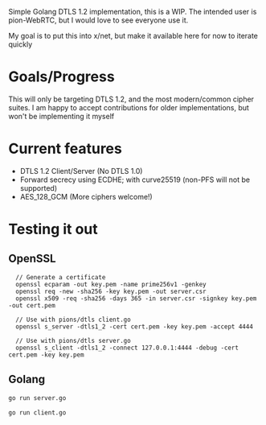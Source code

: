 Simple Golang DTLS 1.2 implementation, this is a WIP. The intended user is pion-WebRTC, but I would love to see everyone use it.

My goal is to put this into x/net, but make it available here for now to iterate quickly

# Goals/Progress
This will only be targeting DTLS 1.2, and the most modern/common cipher suites.
I am happy to accept contributions for older implementations, but won't be implementing it myself

# Current features
* DTLS 1.2 Client/Server (No DTLS 1.0)
* Forward secrecy using ECDHE; with curve25519 (non-PFS will not be supported)
* AES_128_GCM (More ciphers welcome!)

# Testing it out
## OpenSSL
```
  // Generate a certificate
  openssl ecparam -out key.pem -name prime256v1 -genkey
  openssl req -new -sha256 -key key.pem -out server.csr
  openssl x509 -req -sha256 -days 365 -in server.csr -signkey key.pem -out cert.pem

  // Use with pions/dtls client.go
  openssl s_server -dtls1_2 -cert cert.pem -key key.pem -accept 4444

  // Use with pions/dtls server.go
  openssl s_client -dtls1_2 -connect 127.0.0.1:4444 -debug -cert cert.pem -key key.pem
```

## Golang
```sh
go run server.go
```

```sh
go run client.go
```
